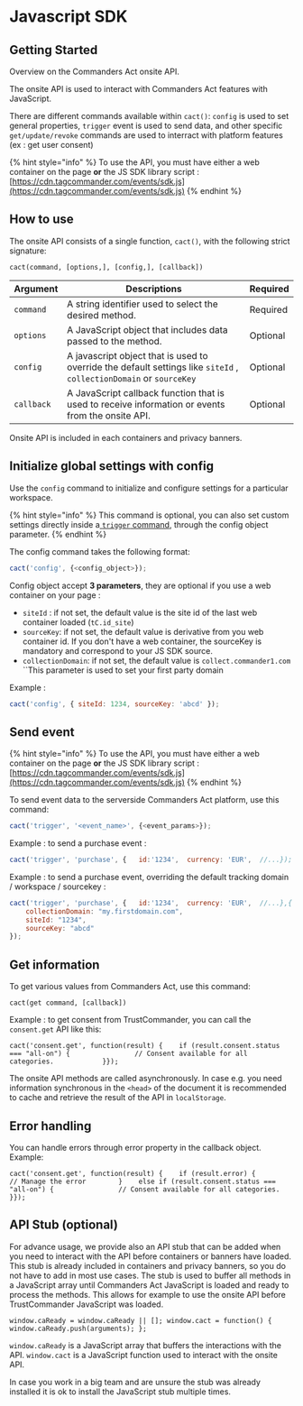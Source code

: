# Javascript SDK

## Getting Started

Overview on the Commanders Act onsite API.

The onsite API is used to interact with Commanders Act features with JavaScript.

There are different commands available within `cact()`: `config` is used to set general properties, `trigger` event is used to send data, and other specific `get/update/revoke` commands are used to interract with platform features (ex : get user consent)

{% hint style="info" %}
To use the API, you must have either a web container on the page **or** the JS SDK library script : [https://cdn.tagcommander.com/events/sdk.js](https://cdn.tagcommander.com/events/sdk.js)
{% endhint %}

## How to use <a href="#how-to-use" id="how-to-use"></a>

The onsite API consists of a single function, `cact()`, with the following strict signature:

```
cact(command, [options,], [config,], [callback])
```

| Argument   | Descriptions                                                                                                        | Required |
| ---------- | ------------------------------------------------------------------------------------------------------------------- | -------- |
| `command`  | A string identifier used to select the desired method.                                                              | Required |
| `options`  | A JavaScript object that includes data passed to the method.                                                        | Optional |
| `config`   | A javascript object that is used to override the default settings like `siteId` , `collectionDomain` or `sourceKey` | Optional |
| `callback` | A JavaScript callback function that is used to receive information or events from the onsite API.                   | Optional |

Onsite API is included in each containers and privacy banners.

## Initialize global settings with config <a href="#config" id="config"></a>

Use the `config` command to initialize and configure settings for a particular workspace.

{% hint style="info" %}
This command is optional, you can also set custom settings directly inside a[ `trigger` command](./#send-event), through the config object parameter.
{% endhint %}

The config command takes the following format:

```javascript
cact('config', {<config_object>});
```

Config object accept **3 parameters**, they are optional if you use a web container on your page :

* `siteId` : if not set, the default value is the site id of the last web container loaded (`tC.id_site`)
* `sourceKey`: if not set, the default value is derivative from you web container id. If you don't have a web container, the sourceKey is mandatory and correspond to your JS SDK source.
* `collectionDomain`: if not set, the default value is `collect.commander1.com`\
  \`\`This parameter is used to set your first party domain

Example :

```javascript
cact('config', { siteId: 1234, sourceKey: 'abcd' });
```

## Send event <a href="#send-event" id="send-event"></a>

{% hint style="info" %}
To use the API, you must have either a web container on the page **or** the JS SDK library script : [https://cdn.tagcommander.com/events/sdk.js](https://cdn.tagcommander.com/events/sdk.js)
{% endhint %}

To send event data to the serverside Commanders Act platform, use this command:

```javascript
cact('trigger', '<event_name>', {<event_params>});
```

Example : to send a purchase event :

```javascript
cact('trigger', 'purchase', {   id:'1234',  currency: 'EUR',  //...});
```

Example : to send a purchase event, overriding the default tracking domain / workspace / sourcekey :

```javascript
cact('trigger', 'purchase', {   id:'1234',  currency: 'EUR',  //...},{
    collectionDomain: "my.firstdomain.com",
    siteId: "1234", 
    sourceKey: "abcd"
});
```

## Get information <a href="#get-information" id="get-information"></a>

To get various values from Commanders Act, use this command:

```
cact(get command, [callback])
```

Example : to get consent from TrustCommander, you can call the `consent.get` API like this:

```
cact('consent.get', function(result) {    if (result.consent.status === "all-on") {                // Consent available for all categories.            }});
```

The onsite API methods are called asynchronously. In case e.g. you need information synchronous in the `<head>` of the document it is recommended to cache and retrieve the result of the API in `localStorage`.

## Error handling <a href="#error-handling" id="error-handling"></a>

You can handle errors through error property in the callback object. Example:

```
cact('consent.get', function(result) {​    if (result.error) {            // Manage the error        }    else if (result.consent.status === "all-on") {                // Consent available for all categories.            }});
```

## API Stub (optional) <a href="#api-stub-optional" id="api-stub-optional"></a>

For advance usage, we provide also an API stub that can be added when you need to interact with the API before containers or banners have loaded. This stub is already included in containers and privacy banners, so you do not have to add in most use cases. The stub is used to buffer all methods in a JavaScript array until Commanders Act JavaScript is loaded and ready to process the methods. This allows for example to use the onsite API before TrustCommander JavaScript was loaded.

```
window.caReady = window.caReady || []; window.cact = function() { window.caReady.push(arguments); };
```

`window.caReady` is a JavaScript array that buffers the interactions with the API. `window.cact` is a JavaScript function used to interact with the onsite API.

In case you work in a big team and are unsure the stub was already installed it is ok to install the JavaScript stub multiple times.
